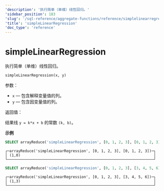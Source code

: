 ```yaml
---
'description': '执行简单（单维）线性回归。'
'sidebar_position': 183
'slug': '/sql-reference/aggregate-functions/reference/simplelinearregression'
'title': 'simpleLinearRegression'
'doc_type': 'reference'
---
```



# simpleLinearRegression

执行简单（单维）线性回归。

```sql
simpleLinearRegression(x, y)
```

参数：

- `x` — 包含解释变量值的列。
- `y` — 包含因变量值的列。

返回值：

结果线 `y = k*x + b` 的常数 `(k, b)`。

**示例**

```sql
SELECT arrayReduce('simpleLinearRegression', [0, 1, 2, 3], [0, 1, 2, 3])
```

```text
┌─arrayReduce('simpleLinearRegression', [0, 1, 2, 3], [0, 1, 2, 3])─┐
│ (1,0)                                                             │
└───────────────────────────────────────────────────────────────────┘
```

```sql
SELECT arrayReduce('simpleLinearRegression', [0, 1, 2, 3], [3, 4, 5, 6])
```

```text
┌─arrayReduce('simpleLinearRegression', [0, 1, 2, 3], [3, 4, 5, 6])─┐
│ (1,3)                                                             │
└───────────────────────────────────────────────────────────────────┘
```
